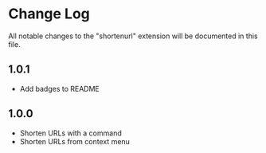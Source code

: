 # Change Log

All notable changes to the "shortenurl" extension will be documented in this file.

## 1.0.1
- Add badges to README

## 1.0.0

- Shorten URLs with a command
- Shorten URLs from context menu

